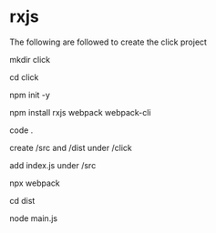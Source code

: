 # rxjs
The following are followed to create the click project

mkdir click

cd click

npm init -y

npm install rxjs webpack webpack-cli

code .

create /src and /dist under /click

add index.js under /src

npx webpack

cd dist

node main.js